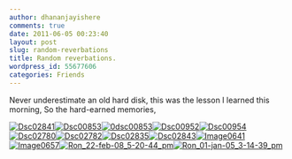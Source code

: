 ```yaml
---
author: dhananjayishere
comments: true
date: 2011-06-05 00:23:40
layout: post
slug: random-reverbations
title: Random reverbations.
wordpress_id: 55677606
categories: Friends
---
```


Never underestimate an old hard disk, this was the lesson I learned this morning, So the hard-earned memories,




[![Dsc02841](http://dbalan.files.wordpress.com/2011/06/3f39e-dsc02841.jpg)](http://dbalan.files.wordpress.com/2011/06/3f39e-dsc02841.jpg)[![Dsc00853](http://dbalan.files.wordpress.com/2011/06/fef26-dsc00853.jpg)](http://dbalan.files.wordpress.com/2011/06/fef26-dsc00853.jpg)[![0dsc00853](http://dbalan.files.wordpress.com/2011/06/2eedf-0dsc00853.jpg)](http://dbalan.files.wordpress.com/2011/06/2eedf-0dsc00853.jpg)[![Dsc00952](http://dbalan.files.wordpress.com/2011/06/7cda9-dsc00952.jpg)](http://dbalan.files.wordpress.com/2011/06/7cda9-dsc00952.jpg)[![Dsc00954](http://dbalan.files.wordpress.com/2011/06/4784a-dsc00954.jpg)](http://dbalan.files.wordpress.com/2011/06/4784a-dsc00954.jpg)[![Dsc02780](http://dbalan.files.wordpress.com/2011/06/1b6ee-dsc02780.jpg)](http://dbalan.files.wordpress.com/2011/06/1b6ee-dsc02780.jpg)[![Dsc02782](http://dbalan.files.wordpress.com/2011/06/740d5-dsc02782.jpg)](http://dbalan.files.wordpress.com/2011/06/740d5-dsc02782.jpg)[![Dsc02835](http://dbalan.files.wordpress.com/2011/06/c708e-dsc02835.jpg)](http://dbalan.files.wordpress.com/2011/06/c708e-dsc02835.jpg)[![Dsc02843](http://dbalan.files.wordpress.com/2011/06/a3ab0-dsc02843.jpg)](http://dbalan.files.wordpress.com/2011/06/a3ab0-dsc02843.jpg)[![Image0641](http://dbalan.files.wordpress.com/2011/06/6dc4d-image0641.jpg)](http://dbalan.files.wordpress.com/2011/06/6dc4d-image0641.jpg)[![Image0657](http://dbalan.files.wordpress.com/2011/06/fe2ec-image0657.jpg)](http://dbalan.files.wordpress.com/2011/06/fe2ec-image0657.jpg)[![Ron_22-feb-08_5-20-44_pm](http://dbalan.files.wordpress.com/2011/06/b3371-ron_22-feb-08_5-20-44_pm.jpg)](http://dbalan.files.wordpress.com/2011/06/b3371-ron_22-feb-08_5-20-44_pm.jpg)[![Ron_01-jan-05_3-14-39_pm](http://dbalan.files.wordpress.com/2011/06/0c61d-ron_01-jan-05_3-14-39_pm.jpg)](http://dbalan.files.wordpress.com/2011/06/0c61d-ron_01-jan-05_3-14-39_pm.jpg)

